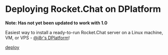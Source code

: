 # Deploying Rocket.Chat on DPlatform

**Note: Has not yet been updated to work with 1.0**

Easiest way to install a ready-to-run Rocket.Chat server on a Linux machine, VM, or VPS - [@j8r's   DPlatform](https://github.com/j8r/DPlatform)!

[deploy](https://dfabric.github.io/DPlatform-ShellCore/)
